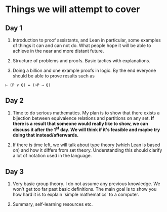 # Things we will attempt to cover

## Day 1

1. Introduction to proof assistants, and Lean in particular, some examples of things it can and can not do. What people hope it will be able to achieve in the near and more distant future.

2. Structure of problems and proofs. Basic tactics with explanations.

3. Doing a billion and one example proofs in logic. By the end everyone should be able to prove results such as 
```
⊢ (P ∨ Q) ↔ (¬P → Q)
```

## Day 2

1. Time to do serious mathematics. My plan is to show that there exists a bijection between equivalence relations and partitions on any set. **If there is a result that someone would really like to show, we can discuss it after the 1<sup>st</sup> day. We will think if it's feasible and maybe try doing that instead/afterwards.**

2. If there is time left, we will talk about type theory (which Lean is based on) and how it differs from set theory. Understanding this should clarify a lot of notation used in the language.

## Day 3

1. Very basic group theory. I do not assume any previous knowledge. We won't get too far past basic definitions. The main goal is to show you how hard it is to explain 'simple mathematics' to a computer.

2. Summary, self-learning resources etc.
